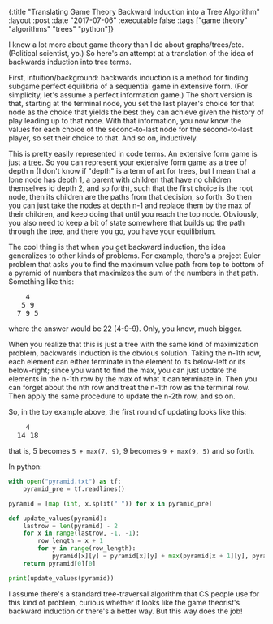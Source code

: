 {:title "Translating Game Theory Backward Induction into a Tree Algorithm"
 :layout :post
 :date "2017-07-06"
 :executable false
 :tags  ["game theory" "algorithms" "trees" "python"]}

I know a lot more about game theory than I do about graphs/trees/etc. (Political scientist, yo.) So here's an attempt at a translation of the idea of backwards induction into tree terms. 

First, intuition/background: backwards induction is a method for finding subgame perfect equilibria of a sequential game in extensive form. (For simplicity, let's assume a perfect information game.) The short version is that, starting at the terminal node, you set the last player's choice for that node as the choice that yields the best they can achieve given the history of play leading up to that node. With that information, you now know the values for each choice of the second-to-last node for the second-to-last player, so set their choice to that. And so on, inductively. 

This is pretty easily represented in code terms. An extensive form game is just a [tree](https://stackoverflow.com/questions/7423401/whats-the-difference-between-the-data-structure-tree-and-graph). So you can represent your extensive form game as a tree of depth n (I don't know if "depth" is a term of art for trees, but I mean that a lone node has depth 1, a parent with children that have no children themselves id depth 2, and so forth), such that the first choice is the root node, then its children are the paths from that decision, so forth.  So then you can just take the nodes at depth n-1 and replace them by the max of their children, and keep doing that until you reach the top node. Obviously, you also need to keep a bit of state somewhere that builds up the path through the tree, and there you go, you have your equilibrium. 

The cool thing is that when you get backward induction, the idea generalizes to other kinds of problems. For example, there's a project Euler problem that asks you to find the maximum value path from top to bottom of a pyramid of numbers that maximizes the sum of the numbers in that path.  Something like this: 

<pre>
    4
   5 9
  7 9 5
</pre>

where the answer would be 22 (4-9-9).  Only, you know, much bigger.

When you realize that this is just a tree with the same kind of maximization problem, backwards induction is the obvious solution. Taking the n-1th row, each element can either terminate in the element to its below-left or its below-right; since you want to find the max, you can just update the elements in the n-1th row by the max of what it can terminate in. Then you can forget about the nth row and treat the n-1th row as the terminal row. Then apply the same procedure to update the n-2th row, and so on.

So, in the toy example above, the first round of updating looks like this: 

<pre>
    4
  14 18
</pre>

that is, 5 becomes `5 + max(7, 9)`, 9 becomes `9 + max(9, 5)` and so forth.

In python:

```python
with open("pyramid.txt") as tf:
    pyramid_pre = tf.readlines()

pyramid = [map (int, x.split(" ")) for x in pyramid_pre]

def update_values(pyramid):
    lastrow = len(pyramid) - 2
    for x in range(lastrow, -1, -1):
        row_length = x + 1
        for y in range(row_length):
            pyramid[x][y] = pyramid[x][y] + max(pyramid[x + 1][y], pyramid[x + 1][y + 1])
    return pyramid[0][0]

print(update_values(pyramid))
```

I assume there's a standard tree-traversal algorithm that CS people use for this kind of problem, curious whether it looks like the game theorist's backward induction or there's a better way.  But this way does the job!
